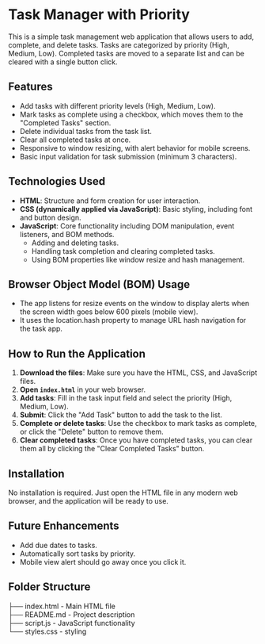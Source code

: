 # Task Manager with Priority

This is a simple task management web application that allows users to add, complete, and delete tasks. Tasks are categorized by priority (High, Medium, Low). Completed tasks are moved to a separate list and can be cleared with a single button click.

## Features
- Add tasks with different priority levels (High, Medium, Low).
- Mark tasks as complete using a checkbox, which moves them to the "Completed Tasks" section.
- Delete individual tasks from the task list.
- Clear all completed tasks at once.
- Responsive to window resizing, with alert behavior for mobile screens.
- Basic input validation for task submission (minimum 3 characters).

## Technologies Used
- **HTML**: Structure and form creation for user interaction.
- **CSS (dynamically applied via JavaScript)**: Basic styling, including font and button design.
- **JavaScript**: Core functionality including DOM manipulation, event listeners, and BOM methods.
  - Adding and deleting tasks.
  - Handling task completion and clearing completed tasks.
  - Using BOM properties like window resize and hash management.

## Browser Object Model (BOM) Usage
- The app listens for resize events on the window to display alerts when the screen width goes below 600 pixels (mobile view).
- It uses the location.hash property to manage URL hash navigation for the task app.

## How to Run the Application
1. **Download the files**: Make sure you have the HTML, CSS, and JavaScript files.
2. **Open `index.html`** in your web browser.
3. **Add tasks**: Fill in the task input field and select the priority (High, Medium, Low).
4. **Submit**: Click the "Add Task" button to add the task to the list.
5. **Complete or delete tasks**: Use the checkbox to mark tasks as complete, or click the "Delete" button to remove them.
6. **Clear completed tasks**: Once you have completed tasks, you can clear them all by clicking the "Clear Completed Tasks" button.

## Installation
No installation is required. Just open the HTML file in any modern web browser, and the application will be ready to use.

## Future Enhancements
- Add due dates to tasks.
- Automatically sort tasks by priority.
- Mobile view alert should go away once you click it.

## Folder Structure
├── index.html       - Main HTML file<br>
├── README.md        - Project description<br>
├── script.js        - JavaScript functionality<br>
└── styles.css       - styling
